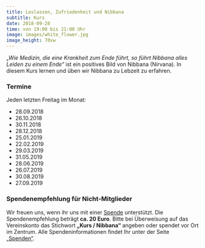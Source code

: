 ```yaml
---
title: Loslassen, Zufriedenheit und Nibbana
subtitle: Kurs
date: 2018-09-28
time: von 19:00 bis 21:00 Uhr
image: images/white_flower.jpg
image_height: 70vw
---
```

*„Wie Medizin, die eine Krankheit zum Ende führt, so führt Nibbana alles Leiden zu einem Ende“* ist ein positives Bild von Nibbana (Nirvana). In diesem Kurs lernen und üben wir Nibbana zu Lebzeit zu erfahren.

### Termine
Jeden letzten Freitag im Monat:

- 28.09.2018
- 26.10.2018
- 30.11.2018
- 28.12.2018
- 25.01.2019
- 22.02.2019
- 29.03.2019
- 31.05.2019
- 28.06.2019
- 26.07.2019
- 30.08.2019
- 27.09.2019

### Spendenempfehlung für Nicht-Mitglieder
Wir freuen uns, wenn ihr uns mit einer [Spende](spenden.html) unterstützt.  Die Spendenempfehlung beträgt **ca. 20 Euro**. Bitte bei Überweisung auf das Vereinskonto das Stichwort **„Kurs / Nibbana“** angeben oder spendet vor Ort im Zentrum. Alle Spendeninformationen findet Ihr unter der Seite [„Spenden“](spenden.html).
